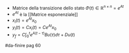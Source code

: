 - Matrice della transizione dello stato $\Phi(t)\in \mathbb{R}^{n\times n}=e^{At}$
- $e^{At}$ è la [[Matrice esponenziale]]
- $x_{l}(t)=e^{At}x_{0}$
- $y_{l}(t)=Cx_{l}(t)=Ce^{At}x_{0}$
- $y_{f}=C\int_{0}^{t}e^{A(t-\tau)}Bu(\tau)d\tau+Du(t)$

#da-finire pag 60